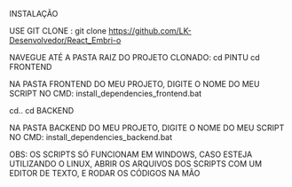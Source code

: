 INSTALAÇÃO

USE GIT CLONE : git clone https://github.com/LK-Desenvolvedor/React_Embri-o

NAVEGUE ATÉ A PASTA RAIZ DO PROJETO CLONADO: 
cd PINTU
cd FRONTEND

NA PASTA FRONTEND DO MEU PROJETO, DIGITE O NOME DO MEU SCRIPT NO CMD: install_dependencies_frontend.bat

cd..
cd BACKEND

NA PASTA BACKEND DO MEU PROJETO, DIGITE O NOME DO MEU SCRIPT NO CMD: install_dependencies_backend.bat

OBS: OS SCRIPTS SÓ FUNCIONAM EM WINDOWS, CASO ESTEJA UTILIZANDO O LINUX, ABRIR OS ARQUIVOS DOS SCRIPTS COM UM EDITOR DE TEXTO, E RODAR OS CÓDIGOS NA MÃO
